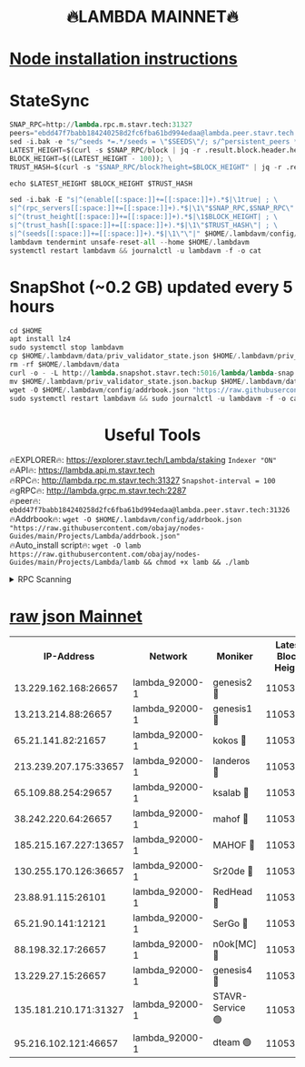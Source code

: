 <h1 align="center"> 🔥LAMBDA MAINNET🔥</h1>


[Node installation instructions](https://github.com/obajay/nodes-Guides/tree/main/Projects/Lambda)
=


# StateSync
```python
SNAP_RPC=http://lambda.rpc.m.stavr.tech:31327
peers="ebdd47f7babb184240258d2fc6fba61bd994edaa@lambda.peer.stavr.tech:31326" 
sed -i.bak -e "s/^seeds *=.*/seeds = \"$SEEDS\"/; s/^persistent_peers *=.*/persistent_peers = \"$PEERS\"/" $HOME/.lambdavm/config/config.toml
LATEST_HEIGHT=$(curl -s $SNAP_RPC/block | jq -r .result.block.header.height); \
BLOCK_HEIGHT=$((LATEST_HEIGHT - 100)); \
TRUST_HASH=$(curl -s "$SNAP_RPC/block?height=$BLOCK_HEIGHT" | jq -r .result.block_id.hash)

echo $LATEST_HEIGHT $BLOCK_HEIGHT $TRUST_HASH

sed -i.bak -E "s|^(enable[[:space:]]+=[[:space:]]+).*$|\1true| ; \
s|^(rpc_servers[[:space:]]+=[[:space:]]+).*$|\1\"$SNAP_RPC,$SNAP_RPC\"| ; \
s|^(trust_height[[:space:]]+=[[:space:]]+).*$|\1$BLOCK_HEIGHT| ; \
s|^(trust_hash[[:space:]]+=[[:space:]]+).*$|\1\"$TRUST_HASH\"| ; \
s|^(seeds[[:space:]]+=[[:space:]]+).*$|\1\"\"|" $HOME/.lambdavm/config/config.toml
lambdavm tendermint unsafe-reset-all --home $HOME/.lambdavm
systemctl restart lambdavm && journalctl -u lambdavm -f -o cat

```
# SnapShot (~0.2 GB) updated every 5 hours
```python
cd $HOME
apt install lz4
sudo systemctl stop lambdavm
cp $HOME/.lambdavm/data/priv_validator_state.json $HOME/.lambdavm/priv_validator_state.json.backup
rm -rf $HOME/.lambdavm/data
curl -o - -L http://lambda.snapshot.stavr.tech:5016/lambda/lambda-snap.tar.lz4 | lz4 -c -d - | tar -x -C $HOME/.lambdavm --strip-components 2
mv $HOME/.lambdavm/priv_validator_state.json.backup $HOME/.lambdavm/data/priv_validator_state.json
wget -O $HOME/.lambdavm/config/addrbook.json "https://raw.githubusercontent.com/obajay/nodes-Guides/main/Projects/Lambda/addrbook.json"
sudo systemctl restart lambdavm && sudo journalctl -u lambdavm -f -o cat
```
 <h1 align="center"> Useful Tools</h1>

🔥EXPLORER🔥:      https://explorer.stavr.tech/Lambda/staking	        `Indexer "ON"` \
🔥API🔥: 			 		 https://lambda.api.m.stavr.tech \
🔥RPC🔥:           http://lambda.rpc.m.stavr.tech:31327	              `Snapshot-interval = 100` \
🔥gRPC🔥:          http://lambda.grpc.m.stavr.tech:2287 \
🔥peer🔥:					 `ebdd47f7babb184240258d2fc6fba61bd994edaa@lambda.peer.stavr.tech:31326` \
🔥Addrbook🔥:    ```wget -O $HOME/.lambdavm/config/addrbook.json "https://raw.githubusercontent.com/obajay/nodes-Guides/main/Projects/Lambda/addrbook.json"``` \
🔥Auto_install script🔥: ```wget -O lamb https://raw.githubusercontent.com/obajay/nodes-Guides/main/Projects/Lambda/lamb && chmod +x lamb && ./lamb```


<details>
<summary>RPC Scanning</summary>

<h2 align="center"> We scan nodes in real time every 4 hours. And we provide the final result of RPC endpoints.
We cannot influence the operation of these nodes in any way. </h2>


```python
If Voting Power is higher than 0 --> then the Node is a validator of the network and may be subject to attack and be a potential threat to the chain.
```
```python
We marked such validators with a red symbol
```

</details>

[raw json Mainnet](https://rpc-check.lambm.stavr.tech/lambm/rpc-lambm-result.json)
=


<table><tr><th>IP-Address</th><th>Network</th><th>Moniker</th><th>Latest Block Height</th><th>Earliest Block Height</th><th>Catching Up</th><th>Tx Index</th><th>Voting Power</th><th>Scan Time</th></tr><tr><td>13.229.162.168:26657</td><td>lambda_92000-1</td><td>genesis2 🔴</td><td>11053971</td><td>1</td><td>False</td><td>on</td><td>16688940</td><td>2024-01-10T19:02:52.258033613UTC</td></tr><tr><td>13.213.214.88:26657</td><td>lambda_92000-1</td><td>genesis1 🔴</td><td>11053972</td><td>1</td><td>False</td><td>on</td><td>107835</td><td>2024-01-10T19:02:57.295069068UTC</td></tr><tr><td>65.21.141.82:21657</td><td>lambda_92000-1</td><td>kokos 🔴</td><td>11053972</td><td>7716001</td><td>False</td><td>off</td><td>546765</td><td>2024-01-10T19:02:59.813648729UTC</td></tr><tr><td>213.239.207.175:33657</td><td>lambda_92000-1</td><td>landeros 🔴</td><td>11053970</td><td>8136001</td><td>False</td><td>off</td><td>1252271</td><td>2024-01-10T19:02:46.114724738UTC</td></tr><tr><td>65.109.88.254:29657</td><td>lambda_92000-1</td><td>ksalab 🔴</td><td>11053972</td><td>8715001</td><td>False</td><td>on</td><td>507955</td><td>2024-01-10T19:03:02.957366279UTC</td></tr><tr><td>38.242.220.64:26657</td><td>lambda_92000-1</td><td>mahof 🔴</td><td>11053969</td><td>10131001</td><td>False</td><td>off</td><td>770350</td><td>2024-01-10T19:02:39.722319196UTC</td></tr><tr><td>185.215.167.227:13657</td><td>lambda_92000-1</td><td>MAHOF 🔴</td><td>11053972</td><td>10134001</td><td>False</td><td>on</td><td>2051510</td><td>2024-01-10T19:02:56.017108245UTC</td></tr><tr><td>130.255.170.126:36657</td><td>lambda_92000-1</td><td>Sr20de 🔴</td><td>11053970</td><td>10715001</td><td>False</td><td>off</td><td>674758</td><td>2024-01-10T19:02:46.572304177UTC</td></tr><tr><td>23.88.91.115:26101</td><td>lambda_92000-1</td><td>RedHead 🔴</td><td>11053970</td><td>10953970</td><td>False</td><td>off</td><td>553202</td><td>2024-01-10T19:02:46.815772605UTC</td></tr><tr><td>65.21.90.141:12121</td><td>lambda_92000-1</td><td>SerGo 🔴</td><td>11053972</td><td>10953972</td><td>False</td><td>off</td><td>10611841</td><td>2024-01-10T19:03:03.414760790UTC</td></tr><tr><td>88.198.32.17:26657</td><td>lambda_92000-1</td><td>n0ok[MC] 🔴</td><td>11053973</td><td>10953973</td><td>False</td><td>off</td><td>1578630</td><td>2024-01-10T19:03:06.593166737UTC</td></tr><tr><td>13.229.27.15:26657</td><td>lambda_92000-1</td><td>genesis4 🔴</td><td>11053971</td><td>11043001</td><td>False</td><td>on</td><td>9763079</td><td>2024-01-10T19:02:55.623365502UTC</td></tr><tr><td>135.181.210.171:31327</td><td>lambda_92000-1</td><td>STAVR-Service 🟢</td><td>11053972</td><td>11051001</td><td>False</td><td>on</td><td>0</td><td>2024-01-10T19:03:02.189248628UTC</td></tr><tr><td>95.216.102.121:46657</td><td>lambda_92000-1</td><td>dteam 🟢</td><td>11053972</td><td>11052401</td><td>False</td><td>off</td><td>0</td><td>2024-01-10T19:03:02.583942933UTC</td></tr></table>
